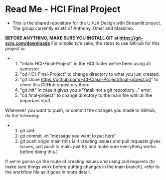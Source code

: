 # Read Me - HCI Final Project
- This is the shared repository for the UI/UX Design with Streamlit project. The group currently exists of Anthony, Omar and Massimo.

**BEFORE ANYTHING, MAKE SURE YOU INSTALL GIT at https://git-scm.com/downloads**
For simplicity's sake, the steps to use GitHub for this project is:

- 1. "mkdir HCI-Final-Project" in the HCI folder we've been using all semester.
  2. "cd HCI-Final-Project" to change directory to what you just created.
  3. "git clone https://github.com/HCI-Class-Project/final-project.git" to clone this GitHub repository there.
  4. "git init" in case it gives you a "fatal: not a git repository..." error.
  5. "cd final-project" to change directory to the main file with all the important stuff.

Whenever you want to push, or commit the changes you made to GitHub, do the following:
- 1. git add .
  2. git commit -m "message you want to put here"
  3. git push origin main (this is if creating issues and pull requests gives issues, just push to main. just try and make sure everything works before doing this.)

If we're gonna go the route of creating issues and using pull requests (to make sure things work before putting changes in the main branch), refer to the workflow file as it goes in more detail.

